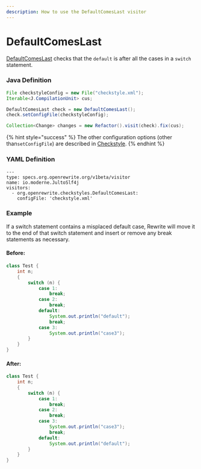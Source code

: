 ```yaml
---
description: How to use the DefaultComesLast visitor
---
```


# DefaultComesLast

 [DefaultComesLast](https://checkstyle.sourceforge.io/config_coding.html#DefaultComesLast) checks that the `default` is after all the cases in a `switch` statement.

### Java Definition 

```java
File checkstyleConfig = new File("checkstyle.xml");
Iterable<J.CompilationUnit> cus;

DefaultComesLast check = new DefaultComesLast();
check.setConfigFile(checkstyleConfig);

Collection<Change> changes = new Refactor().visit(check).fix(cus);
```

{% hint style="success" %}
The other configuration options \(other than`setConfigFile`\) are described in [Checkstyle](./#configuration-options).
{% endhint %}

### YAML Definition

```text
---
type: specs.org.openrewrite.org/v1beta/visitor
name: io.moderne.JultoSlf4j
visitors:
  - org.openrewrite.checkstyles.DefaultComesLast:
    configFile: 'checkstyle.xml'
```

### Example

If a switch statement contains a misplaced default case, Rewrite will move it to the end of that switch statement and insert or remove any break statements as necessary.

#### Before:

```java
class Test {
    int n;
    {
        switch (n) {
            case 1:
                break;
            case 2:
                break;
            default:
                System.out.println("default");
                break;
            case 3:
                System.out.println("case3");
        }
    }
}
```

#### After:

```java
class Test {
    int n;
    {
        switch (n) {
            case 1:
                break;
            case 2:
                break;
            case 3:
                System.out.println("case3");
                break;
            default:
                System.out.println("default");
        }
    }
}
```

